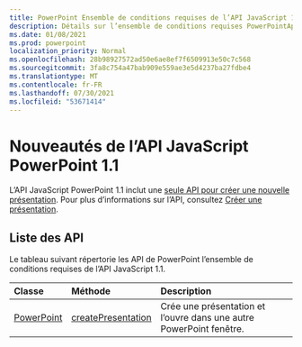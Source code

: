 ```yaml
---
title: PowerPoint Ensemble de conditions requises de l’API JavaScript 1.1
description: Détails sur l’ensemble de conditions requises PowerPointApi 1.1.
ms.date: 01/08/2021
ms.prod: powerpoint
localization_priority: Normal
ms.openlocfilehash: 28b98927572ad50e6ae8ef7f6509913e50c7c568
ms.sourcegitcommit: 3fa8c754a47bab909e559ae3e5d4237ba27fdbe4
ms.translationtype: MT
ms.contentlocale: fr-FR
ms.lasthandoff: 07/30/2021
ms.locfileid: "53671414"
---
```

# <a name="whats-new-in-powerpoint-javascript-api-11"></a>Nouveautés de l’API JavaScript PowerPoint 1.1

L’API JavaScript PowerPoint 1.1 inclut une [seule API pour créer une nouvelle présentation](/javascript/api/powerpoint#PowerPoint_createPresentation_base64File_). Pour plus d’informations sur l’API, consultez [Créer une présentation](../../powerpoint/powerpoint-add-ins.md#create-a-presentation).

## <a name="api-list"></a>Liste des API

Le tableau suivant répertorie les API de PowerPoint l’ensemble de conditions requises de l’API JavaScript 1.1.

| Classe | Méthode | Description |
|:---|:---|:---|
|[PowerPoint](/javascript/api/powerpoint)|[createPresentation](/javascript/api/powerpoint#PowerPoint_createPresentation_base64File_)|Crée une présentation et l’ouvre dans une autre PowerPoint fenêtre.|